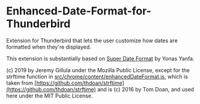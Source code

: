 # Enhanced-Date-Format-for-Thunderbird
Extension for Thunderbird that lets the user customize how dates are formatted when they're displayed.

This extension is substantially based on [Super Date Format](https://addons.thunderbird.net/en-US/thunderbird/addon/super-date-format/) by Yonas Yanfa.

(c) 2019 by Jeremy Gillula under the Mozilla Public License, except for the strftime function in [src/chrome/content/enhancedDateFormat.js](src/chrome/content/enhancedDateFormatter.js), which is taken from [https://github.com/thdoan/strftime](https://github.com/thdoan/strftime) and is (c) 2016 by Tom Doan, and used here under the MIT Public License.